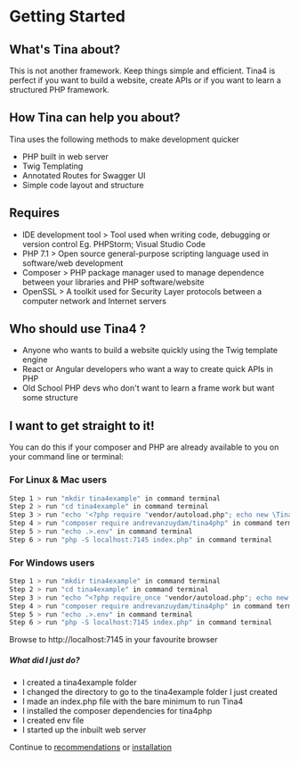<!--
// Tina4 : This Is Not Another Framework
// Created with : PHPStorm
// User : andrevanzuydam
// Copyright (C)
// Contact : andre@codeinfinity.co.za
-->

# Getting Started
## What's Tina about?

This is not another framework. Keep things simple and efficient. Tina4 is perfect if you want to build a website, create APIs or if you want to learn a structured PHP framework.

## How Tina can help you about?

Tina uses the following methods to make development quicker

* PHP built in web server
* Twig Templating
* Annotated Routes for Swagger UI
* Simple code layout and structure

## Requires
* IDE development tool > Tool used when writing code, debugging or version control Eg. PHPStorm; Visual Studio Code
* PHP 7.1 >  Open source general-purpose scripting language used in software/web development
* Composer > PHP package manager used to manage dependence between your libraries and PHP software/website 
* OpenSSL > A toolkit used for Security Layer protocols between a computer network and Internet servers

## Who should use Tina4 ?

* Anyone who wants to build a website quickly using the Twig template engine
* React or Angular developers who want a way to create quick APIs in PHP
* Old School PHP devs who don't want to learn a frame work but want some structure

## I want to get straight to it!

You can do this if your composer and PHP are already available to you on your command line or terminal:

### For Linux & Mac users

```sh
Step 1 > run "mkdir tina4example" in command terminal
Step 2 > run "cd tina4example" in command terminal
Step 3 > run "echo '<?php require "vendor/autoload.php"; echo new \Tina4\Tina4Php();' > index.php" in command terminal
Step 4 > run "composer require andrevanzuydam/tina4php" in command terminal
Step 5 > run "echo .>.env" in command terminal
Step 6 > run "php -S localhost:7145 index.php" in command terminal 

```

### For Windows users

```sh
Step 1 > run "mkdir tina4example" in command terminal
Step 2 > run "cd tina4example" in command terminal
Step 3 > run "echo ^<?php require_once "vendor/autoload.php"; echo new \Tina4\Tina4Php(); ^ > index.php" in command terminal
Step 4 > run "composer require andrevanzuydam/tina4php" in command terminal
Step 5 > run "echo .>.env" in command terminal
Step 6 > run "php -S localhost:7145 index.php" in command terminal 

```

Browse to http://localhost:7145 in your favourite browser

##### What did I just do?

* I created a tina4example folder
* I changed the directory to go to the tina4example folder I just created
* I made an index.php file with the bare minimum to run Tina4
* I installed the composer dependencies for tina4php
* I created env file
* I started up the inbuilt web server

Continue to [recommendations](recommendations.md) or [installation](installation.md)